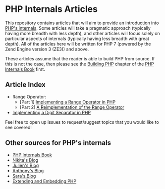 # PHP Internals Articles

This repository contains articles that will aim to provide an introduction into
[PHP's internals](https://github.com/php/php-src). Some articles will take a
pragmatic approach (typically having more breadth with less depth), and other
articles will focus solely on particular aspects of internals (typically having
less breadth with great depth). All of the articles here will be written for
PHP 7 (powered by the Zend Engine version 3 (ZE3)) and above.

These articles assume that the reader is able to build PHP from source. If this
is not the case, then please see the [Building PHP](http://www.phpinternalsbook.com/build_system/building_php.html) chapter of
the [PHP Internals Book](http://www.phpinternalsbook.com/) first.


## Article Index

 - Range Operator:
   - [Part 1] [Implementing a Range Operator in PHP](https://github.com/tpunt/php-internals-articles/blob/master/articles/range-operator.md)
   - [Part 2] [A Reimplementation of the Range Operator](https://github.com/tpunt/php-internals-articles/blob/master/articles/range-operator-2.md)
 - [Implementing a Digit Separator in PHP](https://github.com/tpunt/php-internals-articles/blob/master/articles/digit-separator.md)


Feel free to open up issues to request/suggest topics that you would like to see covered!

## Other sources for PHP's internals
 - [PHP Internals Book](http://www.phpinternalsbook.com/)
 - [Nikita's Blog](http://nikic.github.io)
 - [Julien's Blog](http://jpauli.github.io)
 - [Anthony's Blog](https://blog.ircmaxell.com)
 - [Sara's Blog](http://blog.golemon.com)
 - [Extending and Embedding PHP](http://www.amazon.com/Extending-Embedding-PHP-Sara-Golemon/dp/067232704X)

